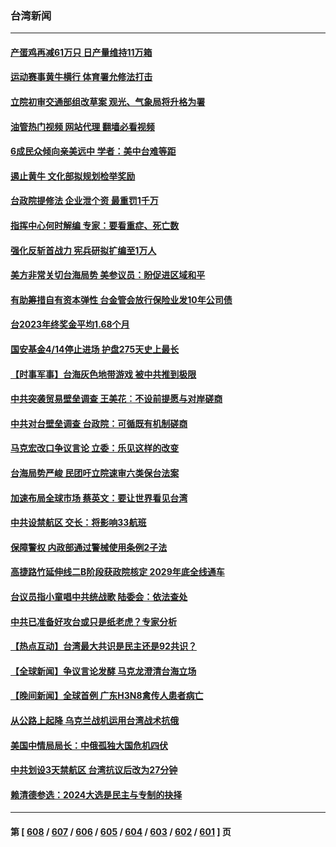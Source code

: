 ### 台湾新闻
---
#### [产蛋鸡再减61万只 日产量维持11万箱](../../pages/ncid1349361/n13972174.md?04140445) 
#### [运动赛事黄牛横行 体育署允修法打击](../../pages/ncid1349361/n13972178.md?04140445) 
#### [立院初审交通部组改草案 观光、气象局将升格为署](../../pages/ncid1349361/n13972176.md?04140445) 
#### [油管热门视频 网站代理 翻墙必看视频](http://138.2.39.72:81/youtube.html?epic-marker?04140445)
#### [6成民众倾向亲美远中 学者：美中台难等距](../../pages/ncid1349361/n13972158.md?04140445) 
#### [遏止黄牛 文化部拟规划检举奖励](../../pages/ncid1349361/n13972160.md?04140445) 
#### [台政院提修法 企业泄个资 最重罚1千万](../../pages/ncid1349361/n13972130.md?04140445) 
#### [指挥中心何时解编 专家：要看重症、死亡数](../../pages/ncid1349361/n13972129.md?04140445) 
#### [强化反斩首战力 宪兵研拟扩编至1万人](../../pages/ncid1349361/n13972127.md?04140445) 
#### [美方非常关切台海局势 美参议员：盼促进区域和平](../../pages/ncid1349361/n13972085.md?04140445) 
#### [有助筹措自有资本弹性 台金管会放行保险业发10年公司债](../../pages/ncid1349361/n13972078.md?04140445) 
#### [台2023年终奖金平均1.68个月](../../pages/ncid1349361/n13972079.md?04140445) 
#### [国安基金4/14停止进场 护盘275天史上最长](../../pages/ncid1349361/n13972081.md?04140445) 
#### [【时事军事】台海灰色地带游戏 被中共推到极限](../../pages/ncid1349361/n13971818.md?04140445) 
#### [中共突袭贸易壁垒调查 王美花︰不设前提愿与对岸磋商](../../pages/ncid1349361/n13972050.md?04140445) 
#### [中共对台壁垒调查 台政院：可循既有机制磋商](../../pages/ncid1349361/n13972054.md?04140445) 
#### [马克宏改口争议言论 立委：乐见这样的改变](../../pages/ncid1349361/n13972032.md?04140445) 
#### [台海局势严峻 民团吁立院速审六类保台法案](../../pages/ncid1349361/n13971990.md?04140445) 
#### [加速布局全球市场 蔡英文：要让世界看见台湾](../../pages/ncid1349361/n13971968.md?04140445) 
#### [中共设禁航区 交长：将影响33航班](../../pages/ncid1349361/n13971957.md?04140445) 
#### [保障警权 内政部通过警械使用条例2子法](../../pages/ncid1349361/n13971956.md?04140445) 
#### [高捷路竹延伸线二B阶段获政院核定 2029年底全线通车](../../pages/ncid1349361/n13971954.md?04140445) 
#### [台议员指小童唱中共统战歌 陆委会：依法查处](../../pages/ncid1349361/n13971006.md?04140445) 
#### [中共已准备好攻台或只是纸老虎？专家分析](../../pages/ncid1349361/n13971832.md?04140445) 
#### [【热点互动】台湾最大共识是民主还是92共识？](../../pages/ncid1349361/n13971497.md?04140445) 
#### [【全球新闻】争议言论发酵 马克龙澄清台海立场](../../pages/ncid1349361/n13971906.md?04140445) 
#### [【晚间新闻】全球首例 广东H3N8禽传人患者病亡](../../pages/ncid1349361/n13971910.md?04140445) 
#### [从公路上起降 乌克兰战机运用台湾战术抗俄](../../pages/ncid1349361/n13971637.md?04140445) 
#### [美国中情局局长：中俄孤独大国危机四伏](../../pages/ncid1349361/n13971460.md?04140445) 
#### [中共划设3天禁航区 台湾抗议后改为27分钟](../../pages/ncid1349361/n13971393.md?04140445) 
#### [赖清德参选：2024大选是民主与专制的抉择](../../pages/ncid1349361/n13971239.md?04140445) 

---
#### 第 [ [608](./608.md?04140445) / [607](./607.md?04140445) / [606](./606.md?04140445) / [605](./605.md?04140445) / [604](./604.md?04140445) / [603](./603.md?04140445) / [602](./602.md?04140445) / [601](./601.md?04140445) ] 页
